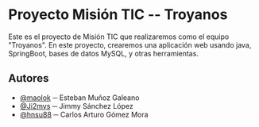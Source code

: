 # Proyecto Misión TIC -- Troyanos

Este es el proyecto de Misión TIC que realizaremos como el equipo "Troyanos".
En este proyecto, crearemos una aplicación web usando java, SpringBoot,
bases de datos MySQL, y otras herramientas.

## Autores
 - [@maolok](https://github.com/maolok) ─ Esteban Muñoz Galeano
 - [@Ji2mys](https://github.com/Ji2mys) ─ Jimmy Sánchez López
 - [@hnsu88](https://github.com/hnsu88) ─ Carlos Arturo Gómez Mora